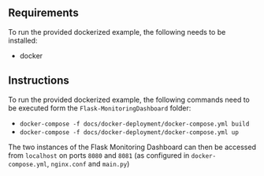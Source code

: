 ## Requirements
To run the provided dockerized example, the following needs to be installed:
- docker

## Instructions
To run the provided dockerized example, the following commands need to be executed form the `Flask-MonitoringDashboard` folder:
- `docker-compose -f docs/docker-deployment/docker-compose.yml build`
- `docker-compose -f docs/docker-deployment/docker-compose.yml up`

The two instances of the Flask Monitoring Dashboard can then be accessed from `localhost` on ports `8080` and `8081` (as configured in `docker-compose.yml`, `nginx.conf` and `main.py`)